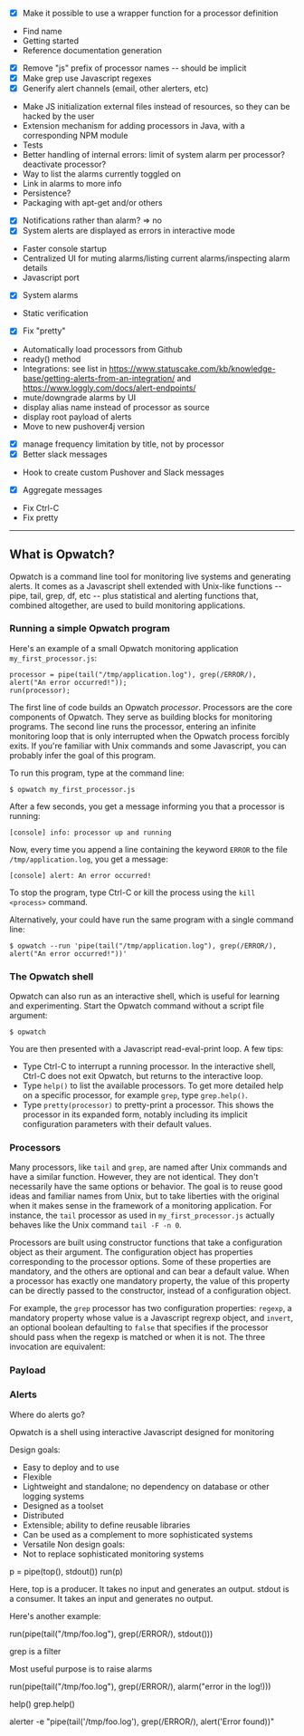 * [x] Make it possible to use a wrapper function for a processor definition
* Find name
* Getting started
* Reference documentation generation
* [x] Remove "js" prefix of processor names -- should be implicit
* [x] Make grep use Javascript regexes
* [x] Generify alert channels (email, other alerters, etc)
* Make JS initialization external files instead of resources, so they can be hacked by the user
* Extension mechanism for adding processors in Java, with a corresponding NPM module
* Tests
* Better handling of internal errors: limit of system alarm per processor? deactivate processor?
* Way to list the alarms currently toggled on
* Link in alarms to more info
* Persistence?
* Packaging with apt-get and/or others
* [x] Notifications rather than alarm? => no
* [x] System alerts are displayed as errors in interactive mode
* Faster console startup
* Centralized UI for muting alarms/listing current alarms/inspecting alarm details
* Javascript port
* [x] System alarms
* Static verification
* [x] Fix "pretty"
* Automatically load processors from Github
* ready() method
* Integrations: see list in https://www.statuscake.com/kb/knowledge-base/getting-alerts-from-an-integration/ and https://www.loggly.com/docs/alert-endpoints/
* mute/downgrade alarms by UI
* display alias name instead of processor as source
* display root payload of alerts
* Move to new pushover4j version
* [x] manage frequency limitation by title, not by processor
* [x] Better slack messages
* Hook to create custom Pushover and Slack messages
* [x] Aggregate messages
* Fix Ctrl-C
* Fix pretty

------

## What is Opwatch?

Opwatch is a command line tool for monitoring live systems and generating alerts. It comes as a Javascript shell 
extended with Unix-like functions -- pipe, tail, grep, df, etc -- plus statistical and alerting functions 
that, combined altogether, are used to build monitoring applications.

### Running a simple Opwatch program

Here's an example of a small Opwatch monitoring application `my_first_processor.js`:
 
```
processor = pipe(tail("/tmp/application.log"), grep(/ERROR/), alert("An error occurred!"));
run(processor);
```

The first line of code builds an Opwatch *processor*. Processors are the core components of Opwatch. They serve as 
building blocks for monitoring programs. The second line runs the processor, entering an infinite monitoring loop 
that is only interrupted when the Opwatch process forcibly exits. If you're familiar with Unix commands and some 
Javascript, you can probably infer the goal of this program.

To run this program, type at the command line:

```
$ opwatch my_first_processor.js
```

After a few seconds, you get a message informing you that a processor is running:
 
```
[console] info: processor up and running
```

Now, every time you append a line containing the keyword `ERROR` to the file `/tmp/application.log`, you get a message:
 
```
[console] alert: An error occurred!
```

To stop the program, type Ctrl-C or kill the process using the `kill <process>` command.

Alternatively, your could have run the same program with a single command line:

```
$ opwatch --run 'pipe(tail("/tmp/application.log"), grep(/ERROR/), alert("An error occurred!"))'
```

### The Opwatch shell

Opwatch can also run as an interactive shell, which is useful for learning and experimenting. Start the Opwatch command 
without a script file argument:

```
$ opwatch
```

You are then presented with a Javascript read-eval-print loop. A few tips:

* Type Ctrl-C to interrupt a running processor. In the interactive shell, Ctrl-C does not exit Opwatch, but returns 
  to the interactive loop.
* Type `help()` to list the available processors. To get more detailed help on a specific processor, for example 
  `grep`, type `grep.help()`.
* Type `pretty(processor)` to pretty-print a processor. This shows the processor in its expanded form,
  notably including its implicit configuration parameters with their default values.

### Processors

Many processors, like `tail` and `grep`, are named after Unix commands and have a similar function. 
However, they are not identical. They don't necessarily have the same options or behavior. The goal 
is to reuse good ideas and familiar names from Unix, but to take liberties with the original when it makes sense
in the framework of a monitoring application. For instance, the `tail` processor as used in
`my_first_processor.js` actually behaves like the Unix command `tail -F -n 0`.

Processors are built using constructor functions that take a configuration object as their argument. The
configuration object has properties corresponding to the processor options. Some of these properties are mandatory,
and the others are optional and can bear a default value. When a processor has exactly one mandatory property,
the value of this property can be directly passed to the constructor, instead of a configuration object. 

For example, the `grep` processor has two configuration properties: `regexp`, a mandatory property whose value is 
a Javascript regrexp object, and `invert`, an optional boolean defaulting to `false` that specifies if the processor 
should pass when the regexp is matched or when it is not. The three invocation are equivalent:

### Payload


### Alerts

Where do alerts go?

Opwatch is a shell using interactive Javascript designed for monitoring 


Design goals:
* Easy to deploy and to use
* Flexible
* Lightweight and standalone; no dependency on database or other logging systems
* Designed as a toolset
* Distributed
* Extensible; ability to define reusable libraries
* Can be used as a complement to more sophisticated systems
* Versatile
Non design goals:
* Not to replace sophisticated monitoring systems

p = pipe(top(), stdout())
run(p)

Here,
top is a producer. It takes no input and generates an output.
stdout is a consumer. It takes an input and generates no output.

Here's another example:

run(pipe(tail("/tmp/foo.log"), grep(/ERROR/), stdout()))

grep is a filter

Most useful purpose is to raise alarms

run(pipe(tail("/tmp/foo.log"), grep(/ERROR/), alarm("error in the log!)))

help()
grep.help()

alerter -e "pipe(tail('/tmp/foo.log'), grep(/ERROR/), alert('Error found))"
